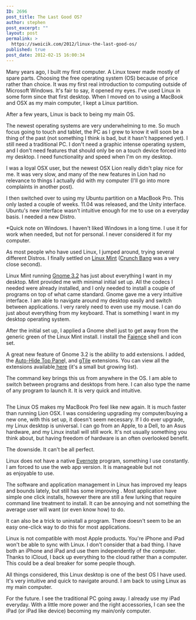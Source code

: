 ```yaml
---
ID: 2696
post_title: The Last Good OS?
author: stephen
post_excerpt: ""
layout: post
permalink: >
  https://swoicik.com/2012/linux-the-last-good-os/
published: true
post_date: 2012-02-15 16:00:34
---
```

Many years ago, I built my first computer. A Linux tower made mostly of spare parts. Choosing the free operating system (OS) because of price rather than choice. It was my first real introduction to computing outside of Microsoft Windows. It's fair to say, it opened my eyes. I've used Linux in some form since that first desktop. When I moved on to using a MacBook and OSX as my main computer, I kept a Linux partition.

After a few years, Linux is back to being my main OS.

The newest operating systems are very underwhelming to me. So much focus going to touch and tablet, the PC as I grew to know it will soon be a thing of the past (not something I think is bad, but it hasn't happened yet). I still need a traditional PC. I don't need a graphic intense operating system, and I don't need features that should only be on a touch device forced into my desktop. I need functionality and speed when I'm on my desktop.

<!--more-->I was a loyal OSX user, but the newest OSX Lion really didn't play nice for me. It was very slow, and many of the new features in Lion had no relevance to things I actually did with my computer (I'll go into more complaints in another post).

I then switched over to using my Ubuntu partition on a MacBook Pro. This only lasted a couple of weeks. 11.04 was released, and the Unity interface. Ubuntu's new interface wasn't intuitive enough for me to use on a everyday basis. I needed a new Distro.

*Quick note on Windows. I haven't liked Windows in a long time. I use it for work when needed, but not for personal. I never considered it for my computer.

As most people who have used Linux, I jumped around, trying several different Distros. I finally settled on <a title="Linux Mint" href="http://linuxmint.com/" target="_blank">Linux Mint</a> (<a title="Crunch Bang Linux" href="http://crunchbanglinux.org/" target="_blank">Crunch Bang</a> was a very close second).

Linux Mint running <a title="Gnome" href="http://www.gnome.org/" target="_blank">Gnome 3.2</a> has just about everything I want in my desktop. Mint provided me with minimal initial set up. All the codecs I needed were already installed, and I only needed to install a couple of programs on top of what came standard. Gnome gave me a very intuitive interface. I am able to navigate around my desktop easily and switch between applications. I very rarely need to even use my mouse. I can do just about everything from my keyboard. That is something I want in my desktop operating system.

After the initial set up, I applied a Gnome shell just to get away from the generic green of the Linux Mint install. I install the <a href="http://tiheum.deviantart.com/art/Gnome-Shell-Faience-255097456" target="_blank">Faience</a> shell and icon set.

A great new feature of Gnome 3.2 is the ability to add extensions. I added, the <a href="https://extensions.gnome.org/extension/42/auto-hide-top-panel/" target="_blank">Auto-Hide Top Pane</a>l, and <a href="https://extensions.gnome.org/extension/28/gtile/" target="_blank">gTile</a> extensions. You can view all the extensions available<a href="https://extensions.gnome.org/" target="_blank"> here</a> (it's a small but growing list).

The command key brings this us from anywhere in the OS. I am able to switch between programs and desktops from here. I can also type the name of any program to launch it. It is very quick and intuitive.
<p style="text-align: center;"><img class=" wp-image-2718     aligncenter" title="desktop" alt="" src="http://woicik.rivikhosting.com/files/2012/02/desktop.png" /></p>
The Linux OS makes my MacBook Pro feel like new again. It is much faster than running Lion OSX. I was considering upgrading my computer/buying a new one, with this set up, it doesn't seem necessary. If I do ever upgrade, my Linux desktop is universal. I can go from an Apple, to a Dell, to an Asus hardware, and my Linux install will still work. It's not usually something you think about, but having freedom of hardware is an often overlooked benefit.

The downside. It can't be all perfect.

Linux does not have a native <a title="Evernote" href="https://www.evernote.com" target="_blank">Evernote</a> program, something I use constantly. I am forced to use the web app version. It is manageable but not as enjoyable to use.

The software and application management in Linux has improved my leaps and bounds lately, but still has some improving . Most application have simple one click installs, however there are still a few lurking that require command line treatment to install. It can be annoying and not something the average user will want (or even know how) to do.

It can also be a trick to uninstall a program. There doesn't seem to be an easy one-click way to do this for most applications.

Linux is not compatible with most Apple products. You're iPhone and iPad won't be able to sync with Linux. I don't consider that a bad thing. I have both an iPhone and iPad and use them independently of the computer. Thanks to iCloud, I back up everything to the cloud rather than a computer. This could be a deal breaker for some people though.

All things considered, this Linux desktop is one of the best OS I have used. It's very intuitive and quick to navigate around. I am back to using Linux as my main computer.

For the future. I see the traditional PC going away. I already use my iPad everyday. With a little more power and the right accessories, I can see the iPad (or iPad like device) becoming my main/only computer.